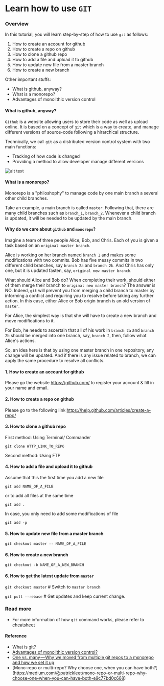 # Learn how to use `GIT`

### Overview

In this tutorial, you will learn step-by-step of how to use `git` as follows:

1. How to create an account for github
2. How to create a repo on github
3. How to clone a github repo
4. How to add a file and upload it to github
5. How to update new file from a master branch
6. How to create a new branch

Other important stuffs:

- What is github, anyway?
- What is a monorepo?
- Advantages of monolithic version control

#### What is github, anyway?

`Github` is a website allowing users to store their code as well as upload online. It is based on a concept of `git` which is a way to create, and manage different versions of source-code
 following a hirarchical structure.

 Technically, we call `git` as a distributed version control system with two main functions:
  - Tracking of how code is changed
  - Providing a method to allow developer manage different versions

![alt text](https://github.com/PyladiesHoChiMinh/getStarted/blob/emma/guide/github_add_content/images/Centralized-Version-Control-System-Workflow-What-Is-Git-Edureka.png)
#### What is a monorepo?

Monorepo is a "philoshophy" to manage code by one main branch a several other child branches.

Take an example, a main branch is called `master`. Following that, there are many child branches such as `branch_1`, `branch_2`. Whenever a child branch is updated, it will be needed to be updated by the main branch.

#### Why do we care about `github` and `monorepo`?

Imagine a team of three people Alice, Bob, and Chris. Each of you is given a task based on an `original master branch`.

Alice is working on her branch named `branch 1` and makes some modifications with two commits. Bob has five messy commits in two different child branches, say `branch 2a` and `branch 2b`. And Chris has only one, but it is updated fasten, say, `original new master branch`.

What should Alice and Bob do? When completing their work, should either of them merge their branch to `original new master branch`? The answer is NO. Indeed, `git` will prevent you from merging a child branch to master by informing a conflict and requiring you to resolve before taking any further action. In this case, either Alice or Bob origin branch is an old version of `master`.

For Alice, the simplest way is that she will have to create a new branch and move modifications to it.

For Bob, he needs to ascertain that all of his work in `branch 2a` and `branch 2b` should be merged into one branch, say, `branch 2`, then, follow what Alice's actions.

So, an idea here is that by using one master branch in one repository, any change will be updated. And if there is any issue related to branch, we can apply the same procedure to resolve all conflicts.


#### 1. How to create an account for github

Please go the website <https://github.com/> to register your account & fill in your name and email.

#### 2. How to create a repo on github

Please go to the following link <https://help.github.com/articles/create-a-repo/>

#### 3. How to clone a github repo

First method: Using Terminal/ Commander

`git clone HTTP_LINK_TO_REPO`

Second method: Using FTP

#### 4. How to add a file and upload it to github

Assume that this the first time you add a new file

`git add NAME_OF_A_FILE`

or to add all files at the same time

`git add .`

In case, you only need to add some modifications of file

`git add -p`

#### 5. How to update new file from a master branch

`git checkout master -- NAME_OF_A_FILE`

#### 6. How to create a new branch

`git checkout -b NAME_OF_A_NEW_BRANCH`

#### 6. How to get the latest update from `master`

`git checkout master` # Switch to `master branch`

`git pull --rebase`  # Get updates and keep current change.

### Read more

 - For more information of how `git` command works, please refer to [cheatsheet](http://files.zeroturnaround.com/pdf/zt_git_cheat_sheet.pdf )

#### Reference

 - [What is git?](https://www.edureka.co/blog/what-is-git/)
 - [Advantages of monolithic version control?](https://danluu.com/monorepo/)
 - [One vs. many — Why we moved from multiple git repos to a monorepo and how we set it up](https://hackernoon.com/one-vs-many-why-we-moved-from-multiple-git-repos-to-a-monorepo-and-how-we-set-it-up-f4abb0cfe469)
 - [Mono-repo or multi-repo? Why choose one, when you can have both?] (https://medium.com/@patrickleet/mono-repo-or-multi-repo-why-choose-one-when-you-can-have-both-e9c77bd0c668)
